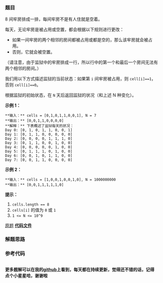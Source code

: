 ### 题目
8 间牢房排成一排，每间牢房不是有人住就是空着。

每天，无论牢房是被占用或空置，都会根据以下规则进行更改：

  * 如果一间牢房的两个相邻的房间都被占用或都是空的，那么该牢房就会被占用。
  * 否则，它就会被空置。

（请注意，由于监狱中的牢房排成一行，所以行中的第一个和最后一个房间无法有两个相邻的房间。）

我们用以下方式描述监狱的当前状态：如果第 `i` 间牢房被占用，则 `cell[i]==1`，否则 `cell[i]==0`。

根据监狱的初始状态，在 `N` 天后返回监狱的状况（和上述 N 种变化）。



**示例 1：**

    
    
    **输入：** cells = [0,1,0,1,1,0,0,1], N = 7
    **输出：** [0,0,1,1,0,0,0,0]
    **解释：** 下表概述了监狱每天的状况：
    Day 0: [0, 1, 0, 1, 1, 0, 0, 1]
    Day 1: [0, 1, 1, 0, 0, 0, 0, 0]
    Day 2: [0, 0, 0, 0, 1, 1, 1, 0]
    Day 3: [0, 1, 1, 0, 0, 1, 0, 0]
    Day 4: [0, 0, 0, 0, 0, 1, 0, 0]
    Day 5: [0, 1, 1, 1, 0, 1, 0, 0]
    Day 6: [0, 0, 1, 0, 1, 1, 0, 0]
    Day 7: [0, 0, 1, 1, 0, 0, 0, 0]
    
    

**示例 2：**

    
    
    **输入：** cells = [1,0,0,1,0,0,1,0], N = 1000000000
    **输出：** [0,0,1,1,1,1,1,0]
    



**提示：**

  1. `cells.length == 8`
  2. `cells[i]` 的值为 `0` 或 `1` 
  3. `1 <= N <= 10^9`

[原题](https://leetcode-cn.com/problems/prison-cells-after-n-days/)    **[代码文件]()**


### 解题思路




### 参考代码

```go


```




**更多题解可以在我的[github](https://github.com/LZH139/leetcode_Go)上看到，每天都在持续更新，觉得还不错的话，记得点个小星星哈，谢谢啦**
